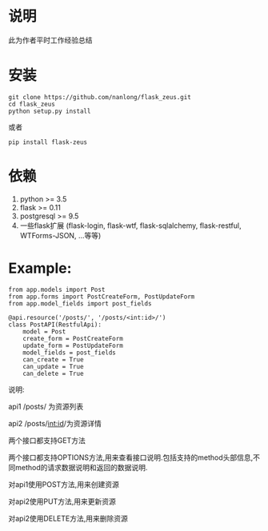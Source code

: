 # 说明

此为作者平时工作经验总结


# 安装
    
    git clone https://github.com/nanlong/flask_zeus.git
    cd flask_zeus
    python setup.py install
            
    
或者
    
    pip install flask-zeus

# 依赖

1. python >= 3.5
2. flask >= 0.11
3. postgresql >= 9.5
4. 一些flask扩展 (flask-login, flask-wtf, flask-sqlalchemy, flask-restful, WTForms-JSON, ...等等)


# Example:

    from app.models import Post
    from app.forms import PostCreateForm, PostUpdateForm
    from app.model_fields import post_fields

    @api.resource('/posts/', '/posts/<int:id>/')
    class PostAPI(RestfulApi):
        model = Post
        create_form = PostCreateForm
        update_form = PostUpdateForm
        model_fields = post_fields
        can_create = True
        can_update = True
        can_delete = True

说明:

api1 /posts/ 为资源列表

api2 /posts/<int:id>/为资源详情

两个接口都支持GET方法

两个接口都支持OPTIONS方法,用来查看接口说明.包括支持的method头部信息,不同method的请求数据说明和返回的数据说明.

对api1使用POST方法,用来创建资源

对api2使用PUT方法,用来更新资源

对api2使用DELETE方法,用来删除资源